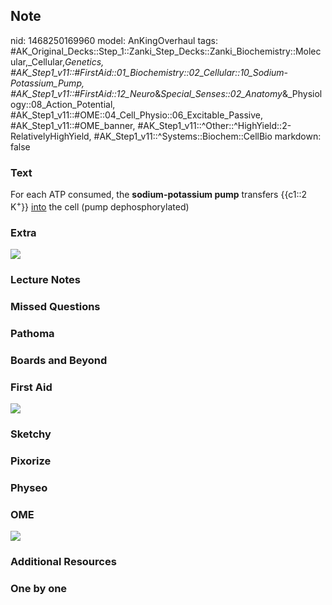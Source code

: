 ## Note
nid: 1468250169960
model: AnKingOverhaul
tags: #AK_Original_Decks::Step_1::Zanki_Step_Decks::Zanki_Biochemistry::Molecular,_Cellular,_Genetics, #AK_Step1_v11::#FirstAid::01_Biochemistry::02_Cellular::10_Sodium-Potassium_Pump, #AK_Step1_v11::#FirstAid::12_Neuro_&_Special_Senses::02_Anatomy_&_Physiology::08_Action_Potential, #AK_Step1_v11::#OME::04_Cell_Physio::06_Excitable_Passive, #AK_Step1_v11::#OME_banner, #AK_Step1_v11::^Other::^HighYield::2-RelativelyHighYield, #AK_Step1_v11::^Systems::Biochem::CellBio
markdown: false

### Text
<div>
  For each ATP consumed, the <b>sodium-potassium pump</b> transfers
  {{c1::2 K<sup>+</sup>}} <u>into</u> the cell (pump
  dephosphorylated)
</div>

### Extra
<img src="paste-6116033429658.jpg">

### Lecture Notes


### Missed Questions


### Pathoma


### Boards and Beyond


### First Aid
<img src="tmpGbULKY.png">

### Sketchy


### Pixorize


### Physeo


### OME
<div class="ome-widget">
  <a href="https://onlinemeded.org?ref=anki"><img src=
  "_OME_AnkiFlashcards_General_4.png"></a>
</div>

### Additional Resources


### One by one

